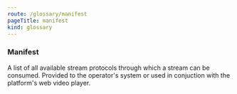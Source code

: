 ```yaml
---
route: /glossary/manifest
pageTitle: manifest
kind: glossary
---
```


### Manifest

A list of all available stream protocols through which a stream can be consumed. Provided to the operator's system or used in conjuction with the platform's web video player.